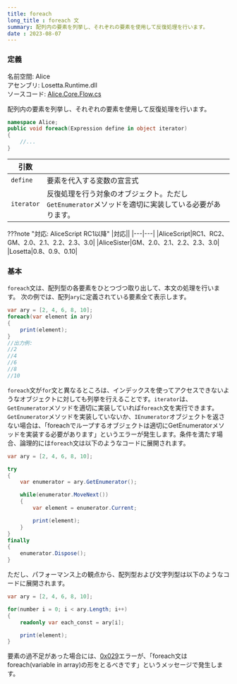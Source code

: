 ```yaml
---
title: foreach
long_title : foreach 文
summary: 配列内の要素を列挙し、それぞれの要素を使用して反復処理を行います。
date : 2023-08-07
---
```


### 定義
名前空間: Alice<br/>
アセンブリ: Losetta.Runtime.dll<br/>
ソースコード: [Alice.Core.Flow.cs](https://github.com/WSOFT-Project/Losetta/blob/master/Losetta.Runtime/Core/Alice.Core.Flow.cs)

配列内の要素を列挙し、それぞれの要素を使用して反復処理を行います。

```cs title="AliceScript"
namespace Alice;
public void foreach(Expression define in object iterator)
{
    //...
}
```

|引数| |
|-|-|
|`define`|要素を代入する変数の宣言式|
|`iterator`|反復処理を行う対象のオブジェクト。ただし`GetEnumerator`メソッドを適切に実装している必要があります。|

???note "対応: AliceScript RC1以降"
    |対応||
    |---|---|
    |AliceScript|RC1、RC2、GM、2.0、2.1、2.2、2.3、3.0|
    |AliceSister|GM、2.0、2.1、2.2、2.3、3.0|
    |Losetta|0.8、0.9、0.10|

### 基本
`foreach`文は、配列型の各要素をひとつづつ取り出して、本文の処理を行います。
次の例では、配列`ary`に定義されている要素全て表示します。

```cs title="AliceScript"
var ary = [2, 4, 6, 8, 10];
foreach(var element in ary)
{
    print(element);
}
//出力例:
//2
//4
//6
//8
//10
```

`foreach`文が`for`文と異なるところは、インデックスを使ってアクセスできないようなオブジェクトに対しても列挙を行えることです。`iterator`は、`GetEnumerator`メソッドを適切に実装していれば`foreach`文を実行できます。`GetEnumerator`メソッドを実装していないか、`IEnumerator`オブジェクトを返さない場合は、「foreachでループするオブジェクトは適切にGetEnumeratorメソッドを実装する必要があります」というエラーが発生します。条件を満たす場合、論理的には`foreach`文は以下のようなコードに展開されます。

```cs title="AliceScript"
var ary = [2, 4, 6, 8, 10];

try
{
    var enumerator = ary.GetEnumerator();

    while(enumerator.MoveNext())
    {
        var element = enumerator.Current;

        print(element);
    }
}
finally
{
    enumerator.Dispose();
}
```

ただし、パフォーマンス上の観点から、配列型および文字列型は以下のようなコードに展開されます。

```cs title="AliceScript"
var ary = [2, 4, 6, 8, 10];

for(number i = 0; i < ary.Length; i++)
{
    readonly var each_const = ary[i];

    print(element);
}
```

要素の過不足があった場合には、[0x029](../../general/exceptions/index.md)エラーが、「foreach文はforeach(variable in array)の形をとるべきです」というメッセージで発生します。